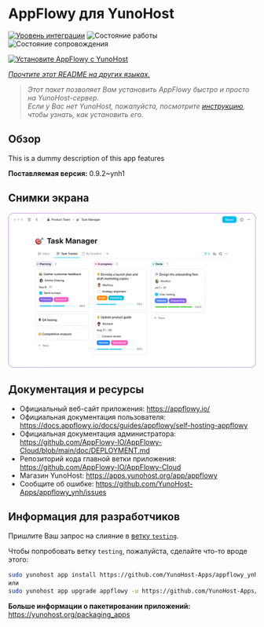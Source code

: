 <!--
Важно: этот README был автоматически сгенерирован <https://github.com/YunoHost/apps/tree/master/tools/readme_generator>
Он НЕ ДОЛЖЕН редактироваться вручную.
-->

# AppFlowy для YunoHost

[![Уровень интеграции](https://apps.yunohost.org/badge/integration/appflowy)](https://ci-apps.yunohost.org/ci/apps/appflowy/)
![Состояние работы](https://apps.yunohost.org/badge/state/appflowy)
![Состояние сопровождения](https://apps.yunohost.org/badge/maintained/appflowy)

[![Установите AppFlowy с YunoHost](https://install-app.yunohost.org/install-with-yunohost.svg)](https://install-app.yunohost.org/?app=appflowy)

*[Прочтите этот README на других языках.](./ALL_README.md)*

> *Этот пакет позволяет Вам установить AppFlowy быстро и просто на YunoHost-сервер.*  
> *Если у Вас нет YunoHost, пожалуйста, посмотрите [инструкцию](https://yunohost.org/install), чтобы узнать, как установить его.*

## Обзор

This is a dummy description of this app features


**Поставляемая версия:** 0.9.2~ynh1

## Снимки экрана

![Снимок экрана AppFlowy](./doc/screenshots/task_manager.png)

## Документация и ресурсы

- Официальный веб-сайт приложения: <https://appflowy.io/>
- Официальная документация пользователя: <https://docs.appflowy.io/docs/guides/appflowy/self-hosting-appflowy>
- Официальная документация администратора: <https://github.com/AppFlowy-IO/AppFlowy-Cloud/blob/main/doc/DEPLOYMENT.md>
- Репозиторий кода главной ветки приложения: <https://github.com/AppFlowy-IO/AppFlowy-Cloud>
- Магазин YunoHost: <https://apps.yunohost.org/app/appflowy>
- Сообщите об ошибке: <https://github.com/YunoHost-Apps/appflowy_ynh/issues>

## Информация для разработчиков

Пришлите Ваш запрос на слияние в [ветку `testing`](https://github.com/YunoHost-Apps/appflowy_ynh/tree/testing).

Чтобы попробовать ветку `testing`, пожалуйста, сделайте что-то вроде этого:

```bash
sudo yunohost app install https://github.com/YunoHost-Apps/appflowy_ynh/tree/testing --debug
или
sudo yunohost app upgrade appflowy -u https://github.com/YunoHost-Apps/appflowy_ynh/tree/testing --debug
```

**Больше информации о пакетировании приложений:** <https://yunohost.org/packaging_apps>
